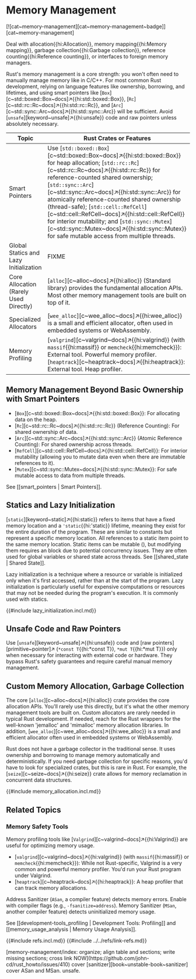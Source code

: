 # Memory Management

[![cat~memory-management][cat~memory-management~badge]][cat~memory-management]

Deal with allocation{{hi:Allocation}}, memory mapping{{hi:Memory mapping}}, garbage collection{{hi:Garbage collection}}, reference counting{{hi:Reference counting}}, or interfaces to foreign memory managers.

Rust's memory management is a core strength: you won't often need to manually manage memory like in C/C++. For most common Rust development, relying on language features like ownership, borrowing, and lifetimes, and using smart pointers like [`Box`][c~std::boxed::Box~docs]↗{{hi:std::boxed::Box}}, [`Rc`][c~std::rc::Rc~docs]↗{{hi:std::rc::Rc}}, and [`Arc`][c~std::sync::Arc~docs]↗{{hi:std::sync::Arc}} will be sufficient. Avoid [`unsafe`][keyword~unsafe]↗{{hi:unsafe}} code and raw pointers unless absolutely necessary.

| Topic | Rust Crates or Features |
|---|---|
| Smart Pointers | Use [`std::boxed::Box`][c~std::boxed::Box~docs]↗{{hi:std::boxed::Box}} for heap allocation; [`std::rc::Rc`][c~std::rc::Rc~docs]↗{{hi:std::rc::Rc}} for reference-counted shared ownership; [`std::sync::Arc`][c~std::sync::Arc~docs]↗{{hi:std::sync::Arc}} for atomically reference-counted shared ownership (thread-safe); [`std::cell::RefCell`][c~std::cell::RefCell~docs]↗{{hi:std::cell::RefCell}} for interior mutability; and [`std::sync::Mutex`][c~std::sync::Mutex~docs]↗{{hi:std::sync::Mutex}} for safe mutable access from multiple threads. |
| Global Statics and Lazy Initialization | FIXME |
| Core Allocation (Rarely Used Directly) | [`alloc`][c~alloc~docs]↗{{hi:alloc}} (Standard library) provides the fundamental allocation APIs. Most other memory management tools are built on top of it. |
| Specialized Allocators | [`wee_alloc`][c~wee_alloc~docs]↗{{hi:wee_alloc}} is a small and efficient allocator, often used in embedded systems or WebAssembly. |
| Memory Profiling | [`valgrind`][c~valgrind~docs]↗{{hi:valgrind}} (with `massif`{{hi:massif}} or `memcheck`{{hi:memcheck}}): External tool. Powerful memory profiler. [`heaptrack`][c~heaptrack~docs]↗{{hi:heaptrack}}: External tool. Heap profiler. |

## Memory Management Beyond Basic Ownership with Smart Pointers

- [`Box`][c~std::boxed::Box~docs]↗{{hi:std::boxed::Box}}: For allocating data on the heap.
- [`Rc`][c~std::rc::Rc~docs]↗{{hi:std::rc::Rc}} (Reference Counting): For shared ownership of data.
- [`Arc`][c~std::sync::Arc~docs]↗{{hi:std::sync::Arc}} (Atomic Reference Counting): For shared ownership across threads.
- [`RefCell`][c~std::cell::RefCell~docs]↗{{hi:std::cell::RefCell}}: For interior mutability (allowing you to mutate data even when there are immutable references to it).
- [`Mutex`][c~std::sync::Mutex~docs]↗{{hi:std::sync::Mutex}}: For safe mutable access to data from multiple threads.

See [[smart_pointers | Smart Pointers]].

## Statics and Lazy Initialization

[`static`][keyword~static]↗{{hi:static}} refers to items that have a fixed memory location and a `'static`{{hi:'static}} lifetime, meaning they exist for the entire duration of the program.
These are similar to constants but represent a specific memory location. All references to a static item point to the same memory location.
Static items can be mutable (), but modifying them requires an  block due to potential concurrency issues. They are often used for global variables or shared state across threads. See [[shared_state | Shared State]].

Lazy initialization is a technique where a resource or variable is initialized only when it's first accessed, rather than at the start of the program. Lazy initialization is particularly useful for expensive computations or resources that may not be needed during the program's execution.
It is commonly used with statics.

{{#include lazy_initialization.incl.md}}

## Unsafe Code and Raw Pointers

Use [`unsafe`][keyword~unsafe]↗{{hi:unsafe}} code and [raw pointers][primitive~pointer]↗ (`*const T`{{hi:*const T}}, `*mut T`{{hi:*mut T}}) only when necessary for interacting with external code or hardware. They bypass Rust's safety guarantees and require careful manual memory management.

## Custom Memory Allocation, Garbage Collection

The core [`alloc`][c~alloc~docs]↗{{hi:alloc}} crate provides the core allocation APIs. You'll rarely use this directly, but it's what the other memory management tools are built on. Custom allocators are rarely needed in typical Rust development. If needed, reach for the Rust wrappers for the well-known 'jemalloc' and 'mimalloc' memory allocation libraries. In addition, [`wee_alloc`][c~wee_alloc~docs]↗{{hi:wee_alloc}} is a small and efficient allocator often used in embedded systems or WebAssembly.

Rust does not have a garbage collector in the traditional sense. It uses ownership and borrowing to manage memory automatically and deterministically. If you need garbage collection for specific reasons, you'd have to look for specialized crates, but this is rare in Rust. For example, the [`seize`][c~seize~docs]↗{{hi:seize}} crate allows for memory reclamation in concurrent data structures.

{{#include memory_allocation.incl.md}}

## Related Topics

### Memory Safety Tools

Memory profiling tools like [`Valgrind`][c~valgrind~docs]↗{{hi:Valgrind}} are useful for optimizing memory usage.

- [`valgrind`][c~valgrind~docs]↗{{hi:valgrind}} (with `massif`{{hi:massif}} or `memcheck`{{hi:memcheck}}): While not Rust-specific, Valgrind is a very common and powerful memory profiler. You'd run your Rust program under Valgrind.
- [`heaptrack`][c~heaptrack~docs]↗{{hi:heaptrack}}: A heap profiler that can track memory allocations.

Address Sanitizer (`ASan`, a compiler feature) detects memory errors. Enable with compiler flags (e.g., `-fsanitize=address`). Memory Sanitizer (`MSan`, another compiler feature) detects uninitialized memory usage.

See [[development-tools_profiling | Development Tools: Profiling]] and [[memory_usage_analysis | Memory Usage Analysis]].

{{#include refs.incl.md}}
{{#include ../../refs/link-refs.md}}

<div class="hidden">
[memory-management/index: organize; align table and sections; write missing sections; cross link NOW](https://github.com/john-cd/rust_howto/issues/410)
cover [sanitizer][book~unstable-book~sanitizer]
cover ASan and MSan.
unsafe.
</div>
